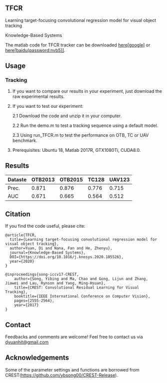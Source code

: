 ## TFCR
Learning target-focusing convolutional regression model for visual object tracking

Knowledge-Based Systems

The matlab code for TFCR tracker can be downloaded [here[google]](https://drive.google.com/open?id=1DCou-KvSj9joI68KwynWGIzJ3XY-lr06) or [here[baidu(password:nvb5)]](https://pan.baidu.com/s/1YFGCGy1SM4kt5bhWRihGGw).

## Usage
### Tracking
1. If you want to compare our results in your experiment, just download the raw experimental results.
2. If you want to test our experiment:

   2.1 Download the code and unzip it in your computer.
   
   2.2 Run the demo.m to test a tracking sequence using a default model.
   
   2.3 Using run_TFCR.m to test the performance on OTB, TC or UAV benchmark.
3. Prerequisites: Ubuntu 18, Matlab 2017R, GTX1080Ti, CUDA8.0.


## Results
| Dataste | OTB2013 | OTB2015 | TC128 | UAV123 |
| --------| --------| ------- | ------ | ----- | 
| Prec.   | 0.871   | 0.876   | 0.776  | 0.715 |
| AUC     | 0.671   | 0.665   | 0.564  | 0.512 | 


## Citation
If you find the code useful, please cite:
```
@article{TFCR,
  title={Learning target-focusing convolutional regression model for visual object tracking},
  author=Yuan, Di and Nana, Fan and He, Zhenyu},
  journal={Knowledge-Based Systems},
  DOI={https://doi.org/10.1016/j.knosys.2020.105526},
  year={2020}
}

@inproceedings{song-iccv17-CREST,
    author={Song, Yibing and Ma, Chao and Gong, Lijun and Zhang, Jiawei and Lau, Rynson and Yang, Ming-Hsuan}, 
    title={CREST: Convolutional Residual Learning for Visual Tracking}, 
    booktitle={IEEE International Conference on Computer Vision},
    pages={2555-2564},
    year={2017}
}

```

## Contact
Feedbacks and comments are welcome! Feel free to contact us via dyuanhit@gmail.com


## Acknowledgements
Some of the parameter settings and functions are borrowed from CREST(https://github.com/ybsong00/CREST-Release). 
